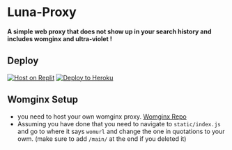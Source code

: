 # Luna-Proxy
<strong> A simple web proxy that does not show up in your search history and includes womginx and ultra-violet !</strong>
## <h2 id="Deploy">Deploy</h2>
<a href="https://replit.com/github/illusionTBA/Luna-proxy" rel="nofollow"><img src="https://raw.githubusercontent.com/BinBashBanana/deploy-buttons/master/buttons/remade/replit.svg" alt="Host on Replit" style="max-width: 100%;"></a>
<a href="https://heroku.com/deploy/?template=https://github.com/illusionTBA/Luna-Proxy" rel="nofollow"><img src="https://raw.githubusercontent.com/BinBashBanana/deploy-buttons/master/buttons/remade/heroku.svg" alt="Deploy to Heroku" style="max-width: 100%;"></a>


## <h2 id="Womginx">Womginx Setup</h2>
- you need to host your own womginx proxy. [Womginx Repo](https://www.google.com)
- Assuming you have done that you need to navigate to `static/index.js` and go to where it says `womurl` and change the one in quotations to your owm. (make sure to add `/main/` at the end if you deleted it)
